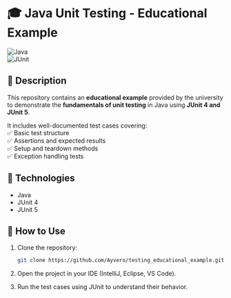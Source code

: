 # 🎓 Java Unit Testing - Educational Example  
![Java](https://img.shields.io/badge/Java-Unit%20Testing-blue)  
![JUnit](https://img.shields.io/badge/JUnit-4%20%26%205-green)  

## 📝 Description  
This repository contains an **educational example** provided by the university to demonstrate the **fundamentals of unit testing** in Java using **JUnit 4 and JUnit 5**.  

It includes well-documented test cases covering:  
✅ Basic test structure  
✅ Assertions and expected results  
✅ Setup and teardown methods  
✅ Exception handling tests  

## 🚀 Technologies  
- Java  
- JUnit 4  
- JUnit 5  

## 📌 How to Use  
1. Clone the repository:  
   ```sh
   git clone https://github.com/Ayvero/testing_educational_example.git

2. Open the project in your IDE (IntelliJ, Eclipse, VS Code).

3. Run the test cases using JUnit to understand their behavior.
